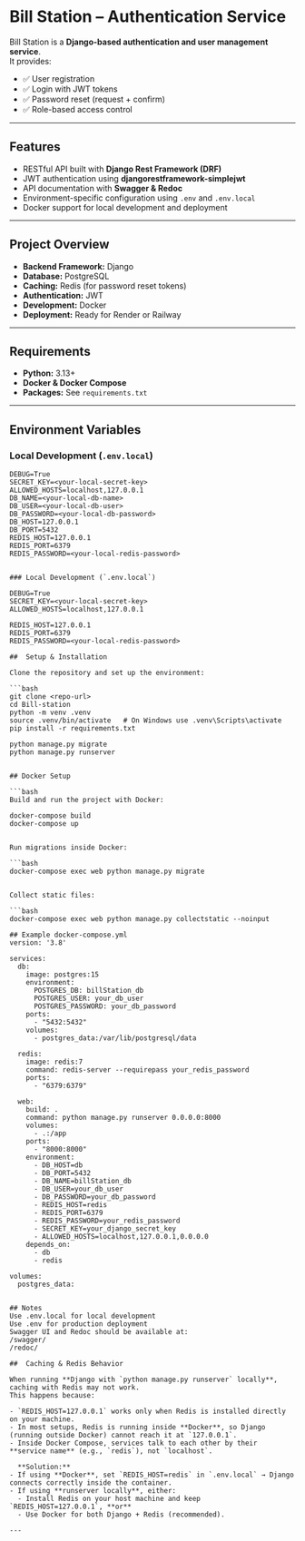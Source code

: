 # Bill Station – Authentication Service

Bill Station is a **Django-based authentication and user management service**.  
It provides:

- ✅ User registration  
- ✅ Login with JWT tokens  
- ✅ Password reset (request + confirm)  
- ✅ Role-based access control  

---

## Features

- RESTful API built with **Django Rest Framework (DRF)**  
- JWT authentication using **djangorestframework-simplejwt**  
- API documentation with **Swagger & Redoc**  
- Environment-specific configuration using `.env` and `.env.local`  
- Docker support for local development and deployment  

---

## Project Overview

- **Backend Framework:** Django  
- **Database:** PostgreSQL  
- **Caching:** Redis (for password reset tokens)  
- **Authentication:** JWT  
- **Development:** Docker  
- **Deployment:** Ready for Render or Railway  

---

## Requirements

- **Python:** 3.13+  
- **Docker & Docker Compose**  
- **Packages:** See `requirements.txt`  

---

## Environment Variables

### Local Development (`.env.local`)

```env
DEBUG=True
SECRET_KEY=<your-local-secret-key>
ALLOWED_HOSTS=localhost,127.0.0.1
DB_NAME=<your-local-db-name>
DB_USER=<your-local-db-user>
DB_PASSWORD=<your-local-db-password>
DB_HOST=127.0.0.1
DB_PORT=5432
REDIS_HOST=127.0.0.1
REDIS_PORT=6379
REDIS_PASSWORD=<your-local-redis-password>


### Local Development (`.env.local`)

DEBUG=True
SECRET_KEY=<your-local-secret-key>
ALLOWED_HOSTS=localhost,127.0.0.1

REDIS_HOST=127.0.0.1
REDIS_PORT=6379
REDIS_PASSWORD=<your-local-redis-password>

##  Setup & Installation

Clone the repository and set up the environment:

```bash
git clone <repo-url>
cd Bill-station
python -m venv .venv
source .venv/bin/activate   # On Windows use .venv\Scripts\activate
pip install -r requirements.txt

python manage.py migrate
python manage.py runserver


## Docker Setup

```bash
Build and run the project with Docker:

docker-compose build
docker-compose up


Run migrations inside Docker:

```bash
docker-compose exec web python manage.py migrate


Collect static files:

```bash
docker-compose exec web python manage.py collectstatic --noinput

## Example docker-compose.yml
version: '3.8'

services:
  db:
    image: postgres:15
    environment:
      POSTGRES_DB: billStation_db
      POSTGRES_USER: your_db_user
      POSTGRES_PASSWORD: your_db_password
    ports:
      - "5432:5432"
    volumes:
      - postgres_data:/var/lib/postgresql/data

  redis:
    image: redis:7
    command: redis-server --requirepass your_redis_password
    ports:
      - "6379:6379"

  web:
    build: .
    command: python manage.py runserver 0.0.0.0:8000
    volumes:
      - .:/app
    ports:
      - "8000:8000"
    environment:
      - DB_HOST=db
      - DB_PORT=5432
      - DB_NAME=billStation_db
      - DB_USER=your_db_user
      - DB_PASSWORD=your_db_password
      - REDIS_HOST=redis
      - REDIS_PORT=6379
      - REDIS_PASSWORD=your_redis_password
      - SECRET_KEY=your_django_secret_key
      - ALLOWED_HOSTS=localhost,127.0.0.1,0.0.0.0
    depends_on:
      - db
      - redis

volumes:
  postgres_data:


## Notes
Use .env.local for local development
Use .env for production deployment
Swagger UI and Redoc should be available at:
/swagger/
/redoc/

##  Caching & Redis Behavior

When running **Django with `python manage.py runserver` locally**, caching with Redis may not work.  
This happens because:

- `REDIS_HOST=127.0.0.1` works only when Redis is installed directly on your machine.  
- In most setups, Redis is running inside **Docker**, so Django (running outside Docker) cannot reach it at `127.0.0.1`.  
- Inside Docker Compose, services talk to each other by their **service name** (e.g., `redis`), not `localhost`.  

  **Solution:**  
- If using **Docker**, set `REDIS_HOST=redis` in `.env.local` → Django connects correctly inside the container.  
- If using **runserver locally**, either:  
  - Install Redis on your host machine and keep `REDIS_HOST=127.0.0.1`, **or**  
  - Use Docker for both Django + Redis (recommended).  

---